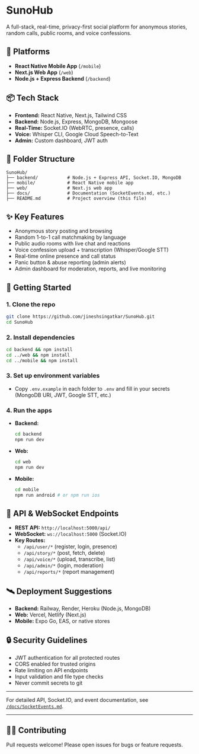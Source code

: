 # SunoHub

A full-stack, real-time, privacy-first social platform for anonymous stories, random calls, public rooms, and voice confessions.

## 📱 Platforms
- **React Native Mobile App** (`/mobile`)
- **Next.js Web App** (`/web`)
- **Node.js + Express Backend** (`/backend`)

## 📦 Tech Stack
- **Frontend:** React Native, Next.js, Tailwind CSS
- **Backend:** Node.js, Express, MongoDB, Mongoose
- **Real-Time:** Socket.IO (WebRTC, presence, calls)
- **Voice:** Whisper CLI, Google Cloud Speech-to-Text
- **Admin:** Custom dashboard, JWT auth

## 📁 Folder Structure
```
SunoHub/
├── backend/           # Node.js + Express API, Socket.IO, MongoDB
├── mobile/            # React Native mobile app
├── web/               # Next.js web app
├── docs/              # Documentation (SocketEvents.md, etc.)
├── README.md          # Project overview (this file)
```

## ✨ Key Features
- Anonymous story posting and browsing
- Random 1-to-1 call matchmaking by language
- Public audio rooms with live chat and reactions
- Voice confession upload + transcription (Whisper/Google STT)
- Real-time online presence and call status
- Panic button & abuse reporting (admin alerts)
- Admin dashboard for moderation, reports, and live monitoring

## 🚀 Getting Started

### 1. Clone the repo
```bash
git clone https://github.com/jineshsingatkar/SunoHub.git
cd SunoHub
```

### 2. Install dependencies
```bash
cd backend && npm install
cd ../web && npm install
cd ../mobile && npm install
```

### 3. Set up environment variables
- Copy `.env.example` in each folder to `.env` and fill in your secrets (MongoDB URI, JWT, Google STT, etc.)

### 4. Run the apps
- **Backend:**
  ```bash
  cd backend
  npm run dev
  ```
- **Web:**
  ```bash
  cd web
  npm run dev
  ```
- **Mobile:**
  ```bash
  cd mobile
  npm run android # or npm run ios
  ```

## 🔗 API & WebSocket Endpoints
- **REST API:** `http://localhost:5000/api/`
- **WebSocket:** `ws://localhost:5000` (Socket.IO)
- **Key Routes:**
  - `/api/user/*` (register, login, presence)
  - `/api/story/*` (post, fetch, delete)
  - `/api/voice/*` (upload, transcribe, list)
  - `/api/admin/*` (login, moderation)
  - `/api/reports/*` (report management)

## 🛰️ Deployment Suggestions
- **Backend:** Railway, Render, Heroku (Node.js, MongoDB)
- **Web:** Vercel, Netlify (Next.js)
- **Mobile:** Expo Go, EAS, or native stores

## 🔒 Security Guidelines
- JWT authentication for all protected routes
- CORS enabled for trusted origins
- Rate limiting on API endpoints
- Input validation and file type checks
- Never commit secrets to git

---

For detailed API, Socket.IO, and event documentation, see [`/docs/SocketEvents.md`](./docs/SocketEvents.md).

---

## 👩‍💻 Contributing
Pull requests welcome! Please open issues for bugs or feature requests. 